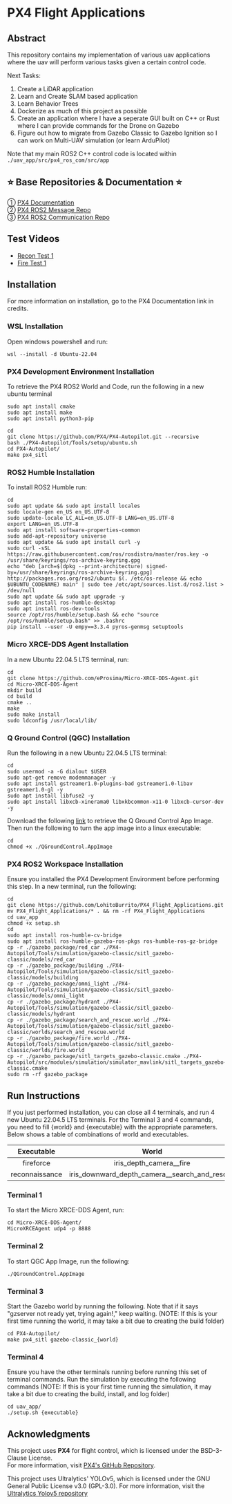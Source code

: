 # PX4 Flight Applications

## Abstract
This repository contains my implementation of various uav applications where the uav will perform various tasks given a certain control code. 

Next Tasks:
1. Create a LiDAR application
2. Learn and Create SLAM based application
3. Learn Behavior Trees
4. Dockerize as much of this project as possible
5. Create an application where I have a seperate GUI built on C++ or Rust where I can provide commands for the Drone on Gazebo
6. Figure out how to migrate from Gazebo Classic to Gazebo Ignition so I can work on Multi-UAV simulation (or learn ArduPilot)

Note that my main ROS2 C++ control code is located within
`
./uav_app/src/px4_ros_com/src/app
`

## ⭐ Base Repositories & Documentation ⭐ <br />
① [PX4 Documentation](https://docs.px4.io/main/en/ros2/user_guide.html) <br />
② [PX4 ROS2 Message Repo](https://github.com/PX4/px4_msgs) <br />
③ [PX4 ROS2 Communication Repo](https://github.com/PX4/px4_ros_com) <br />

## Test Videos
- [Recon Test 1](https://www.youtube.com/watch?v=n0gshWVHZww)
- [Fire Test 1](https://www.youtube.com/watch?v=nykbBwVcKCo)

## Installation
For more information on installation, go to the PX4 Documentation link in credits.
### WSL Installation
Open windows powershell and run:
```
wsl --install -d Ubuntu-22.04
```
### PX4 Development Environment Installation
To retrieve the PX4 ROS2 World and Code, run the following in a new ubuntu terminal
```
sudo apt install cmake
sudo apt install make
sudo apt install python3-pip

cd
git clone https://github.com/PX4/PX4-Autopilot.git --recursive
bash ./PX4-Autopilot/Tools/setup/ubuntu.sh
cd PX4-Autopilot/
make px4_sitl
```
### ROS2 Humble Installation
To install ROS2 Humble run:
```
cd
sudo apt update && sudo apt install locales
sudo locale-gen en_US en_US.UTF-8
sudo update-locale LC_ALL=en_US.UTF-8 LANG=en_US.UTF-8
export LANG=en_US.UTF-8
sudo apt install software-properties-common
sudo add-apt-repository universe
sudo apt update && sudo apt install curl -y
sudo curl -sSL https://raw.githubusercontent.com/ros/rosdistro/master/ros.key -o /usr/share/keyrings/ros-archive-keyring.gpg
echo "deb [arch=$(dpkg --print-architecture) signed-by=/usr/share/keyrings/ros-archive-keyring.gpg] http://packages.ros.org/ros2/ubuntu $(. /etc/os-release && echo $UBUNTU_CODENAME) main" | sudo tee /etc/apt/sources.list.d/ros2.list > /dev/null
sudo apt update && sudo apt upgrade -y
sudo apt install ros-humble-desktop
sudo apt install ros-dev-tools
source /opt/ros/humble/setup.bash && echo "source /opt/ros/humble/setup.bash" >> .bashrc
pip install --user -U empy==3.3.4 pyros-genmsg setuptools
```
### Micro XRCE-DDS Agent Installation
In a new Ubuntu 22.04.5 LTS terminal, run:
```
cd
git clone https://github.com/eProsima/Micro-XRCE-DDS-Agent.git
cd Micro-XRCE-DDS-Agent
mkdir build
cd build
cmake ..
make
sudo make install
sudo ldconfig /usr/local/lib/
```
### Q Ground Control (QGC) Installation
Run the following in a new Ubuntu 22.04.5 LTS terminal:
```
cd
sudo usermod -a -G dialout $USER
sudo apt-get remove modemmanager -y
sudo apt install gstreamer1.0-plugins-bad gstreamer1.0-libav gstreamer1.0-gl -y
sudo apt install libfuse2 -y
sudo apt install libxcb-xinerama0 libxkbcommon-x11-0 libxcb-cursor-dev -y
```
Download the following [link](https://d176tv9ibo4jno.cloudfront.net/latest/QGroundControl.AppImage) to retrieve the Q Ground Control App Image. Then run the following to turn the app image into a linux executable:
```
cd
chmod +x ./QGroundControl.AppImage
```
### PX4 ROS2 Workspace Installation
Ensure you installed the PX4 Development Environment before performing this step. In a new terminal, run the following:
```
cd
git clone https://github.com/LohitoBurrito/PX4_Flight_Applications.git
mv PX4_Flight_Applications/* . && rm -rf PX4_Flight_Applications
cd uav_app
chmod +x setup.sh
cd
sudo apt install ros-humble-cv-bridge
sudo apt install ros-humble-gazebo-ros-pkgs ros-humble-ros-gz-bridge
cp -r ./gazebo_package/red_car ./PX4-Autopilot/Tools/simulation/gazebo-classic/sitl_gazebo-classic/models/red_car
cp -r ./gazebo_package/building ./PX4-Autopilot/Tools/simulation/gazebo-classic/sitl_gazebo-classic/models/building
cp -r ./gazebo_package/omni_light ./PX4-Autopilot/Tools/simulation/gazebo-classic/sitl_gazebo-classic/models/omni_light
cp -r ./gazebo_package/hydrant ./PX4-Autopilot/Tools/simulation/gazebo-classic/sitl_gazebo-classic/models/hydrant
cp -r ./gazebo_package/search_and_rescue.world ./PX4-Autopilot/Tools/simulation/gazebo-classic/sitl_gazebo-classic/worlds/search_and_rescue.world
cp -r ./gazebo_package/fire.world ./PX4-Autopilot/Tools/simulation/gazebo-classic/sitl_gazebo-classic/worlds/fire.world
cp -r ./gazebo_package/sitl_targets_gazebo-classic.cmake ./PX4-Autopilot/src/modules/simulation/simulator_mavlink/sitl_targets_gazebo-classic.cmake
sudo rm -rf gazebo_package
```
## Run Instructions
If you just performed installation, you can close all 4 terminals, and run 4 new Ubuntu 22.04.5 LTS terminals. For the Terminal 3 and 4 commands, you need to fill {world} and {executable} with the appropriate parameters. Below shows a table of combinations of world and executables.

<div align="center">
  
| Executable | World |
|     :---:      |     :---:      |
|  fireforce  |  iris_depth_camera__fire  |
|  reconnaissance  |  iris_downward_depth_camera__search_and_rescue |

</div>

### Terminal 1
To start the Micro XRCE-DDS Agent, run:
```
cd Micro-XRCE-DDS-Agent/
MicroXRCEAgent udp4 -p 8888
```
### Terminal 2
To start QGC App Image, run the following:
```
./QGroundControl.AppImage
```
### Terminal 3
Start the Gazebo world by running the following. Note that if it says "gzserver not ready yet, trying again!," keep waiting. (NOTE: If this is your first time running the world, it may take a bit due to creating the build folder)
```
cd PX4-Autopilot/
make px4_sitl gazebo-classic_{world}
```
### Terminal 4
Ensure you have the other terminals running before running this set of terminal commands. Run the simulation by executing the following commands (NOTE: If this is your first time running the simulation, it may take a bit due to creating the build, install, and log folder)
```
cd uav_app/
./setup.sh {executable}
```

## Acknowledgments

This project uses **PX4** for flight control, which is licensed under the BSD-3-Clause License.  
For more information, visit [PX4's GitHub Repository](https://github.com/PX4/PX4-Autopilot).

This project uses Ultralytics' YOLOv5, which is licensed under the GNU General Public License v3.0 (GPL-3.0).
For more information, visit the [Ultralytics Yolov5 repository](https://github.com/ultralytics/yolov5)
